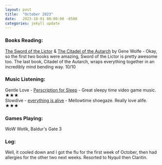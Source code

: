 ```yaml
---
layout: post
title:  "October 2023"
date:   2023-10-01 00:00:00 -0500
categories: jekyll update
---
```


### Books Reading:
[The Sword of the Lictor][sol] & [The Citadel of the Autarch][coa] by Gene Wolfe - Okay, so the first two books were amazing, Sword of the Lictor is pretty awesome too. The last book, Citadel of the Autarch, wraps everything together in an incredibly mind bending way. 10/10<br>

### Music Listening:
Gentle Love - [Perscription for Sleep][pfs] - Great sleepy time video game music. ★★★<br>
Slowdive - [everything is alive][eia] - Mellowtime shoegaze. Really love alife. ★★★


### Games Playing:
WoW Wotlk, Baldur's Gate 3


### Log:
Well, it cooled down and I got the flu for the first week of October, then had allergies for the other two next weeks. Resorted to Nyquil then Claritin.


[sol]: https://www.amazon.com/gp/product/B09C54XGL9?ref_=dbs_m_mng_rwt_calw_tkin_3&storeType=ebooks&sr=1-5
[coa]: https://www.amazon.com/gp/product/B09LZB4W1D?ref_=dbs_m_mng_rwt_calw_tkin_4&storeType=ebooks&sr=1-5
[pfs]: https://www.youtube.com/watch?v=QUmryiKlE9U
[eia]: https://www.youtube.com/watch?v=Zpkymhh70U4&pp=ygUeU2xvd2RpdmUgLSBldmVyeXRoaW5nIGlzIGFsaXZl

